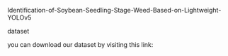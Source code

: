 Identification-of-Soybean-Seedling-Stage-Weed-Based-on-Lightweight-YOLOv5


dataset

you can download our dataset by visiting this link:
